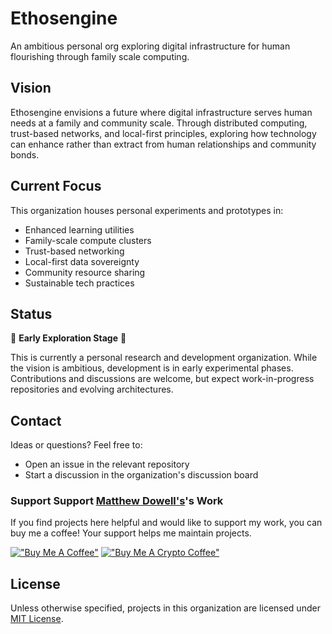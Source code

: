 # Ethosengine

An ambitious personal org exploring digital infrastructure for human flourishing through family scale computing.

## Vision

Ethosengine envisions a future where digital infrastructure serves human needs at a family and community scale. Through distributed computing, trust-based networks, and local-first principles, exploring how technology can enhance rather than extract from human relationships and community bonds.

## Current Focus

This organization houses personal experiments and prototypes in:
- Enhanced learning utilities
- Family-scale compute clusters
- Trust-based networking
- Local-first data sovereignty
- Community resource sharing
- Sustainable tech practices

## Status

🚧 **Early Exploration Stage** 🚧

This is currently a personal research and development organization. While the vision is ambitious, development is in early experimental phases. Contributions and discussions are welcome, but expect work-in-progress repositories and evolving architectures.

## Contact

Ideas or questions? Feel free to:
- Open an issue in the relevant repository
- Start a discussion in the organization's discussion board

### Support Support [Matthew Dowell's](https://github.com/mbd06b)'s Work

If you find projects here helpful and would like to support my work, you can buy me a coffee! Your support helps me maintain projects.

[!["Buy Me A Coffee"](https://www.buymeacoffee.com/assets/img/custom_images/orange_img.png)](https://www.buymeacoffee.com/mbd06b) [!["Buy Me A Crypto Coffee"](https://img.shields.io/badge/Buy%20me%20a-Crypto%20Coffee-blue.svg?style=for-the-badge&logo=ethereum)](https://commerce.coinbase.com/checkout/81641625-3924-4635-93e8-4d01caae73fd)


## License

Unless otherwise specified, projects in this organization are licensed under [MIT License](LICENSE).

